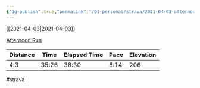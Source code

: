 ```yaml
---
{"dg-publish":true,"permalink":"/01-personal/strava/2021-04-03-afternoon-run/"}
---
```



[[2021-04-03\|2021-04-03]]

[Afternoon Run](https://www.strava.com/activities/5070852004)

| Distance | Time  | Elapsed Time | Pace | Elevation |
| -------- | ----- | ------------ | ---- | --------- |
| 4.3      | 35:26 | 38:30        | 8:14 | 206       |




#strava
